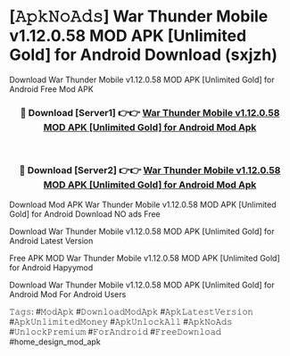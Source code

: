 # [𝙰𝚙𝚔𝙽𝚘𝙰𝚍𝚜] War Thunder Mobile v1.12.0.58 MOD APK [Unlimited Gold] for Android Download (sxjzh)
Download War Thunder Mobile v1.12.0.58 MOD APK [Unlimited Gold] for Android Free Mod APK

<div align="center">
<h3>🔴 Download [Server1] 👉👉 <a href="https://apkcomod.com?title=War_Thunder_Mobile_v1.12.0.58_MOD_APK_[Unlimited_Gold]_for_Android">War Thunder Mobile v1.12.0.58 MOD APK [Unlimited Gold] for Android Mod Apk</a></h3><br>

<h3>🔴 Download [Server2] 👉👉 <a href="https://apkcomod.com?title=War_Thunder_Mobile_v1.12.0.58_MOD_APK_[Unlimited_Gold]_for_Android">War Thunder Mobile v1.12.0.58 MOD APK [Unlimited Gold] for Android Mod Apk</a></h3>
</div>


 Download Mod APK War Thunder Mobile v1.12.0.58 MOD APK [Unlimited Gold] for Android Download NO ads Free

Download War Thunder Mobile v1.12.0.58 MOD APK [Unlimited Gold] for Android Latest Version

Free APK MOD War Thunder Mobile v1.12.0.58 MOD APK [Unlimited Gold] for Android Hapyymod

Download War Thunder Mobile v1.12.0.58 MOD APK [Unlimited Gold] for Android Mod For Android Users

𝚃𝚊𝚐𝚜: #𝙼𝚘𝚍𝙰𝚙𝚔 #𝙳𝚘𝚠𝚗𝚕𝚘𝚊𝚍𝙼𝚘𝚍𝙰𝚙𝚔 #𝙰𝚙𝚔𝙻𝚊𝚝𝚎𝚜𝚝𝚅𝚎𝚛𝚜𝚒𝚘𝚗 #𝙰𝚙𝚔𝚄𝚗𝚕𝚒𝚖𝚒𝚝𝚎𝚍𝙼𝚘𝚗𝚎𝚢 #𝙰𝚙𝚔𝚄𝚗𝚕𝚘𝚌𝚔𝙰𝚕𝚕 #𝙰𝚙𝚔𝙽𝚘𝙰𝚍𝚜 #𝚄𝚗𝚕𝚘𝚌𝚔𝙿𝚛𝚎𝚖𝚒𝚞𝚖 #𝙵𝚘𝚛𝙰𝚗𝚍𝚛𝚘𝚒𝚍 #𝙵𝚛𝚎𝚎𝙳𝚘𝚠𝚗𝚕𝚘𝚊𝚍 #home_design_mod_apk